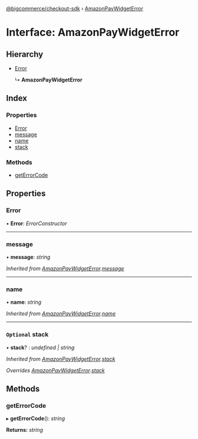 [@bigcommerce/checkout-sdk](../README.md) › [AmazonPayWidgetError](amazonpaywidgeterror.md)

# Interface: AmazonPayWidgetError

## Hierarchy

* [Error](amazonpaywidgeterror.md#error)

  ↳ **AmazonPayWidgetError**

## Index

### Properties

* [Error](amazonpaywidgeterror.md#error)
* [message](amazonpaywidgeterror.md#message)
* [name](amazonpaywidgeterror.md#name)
* [stack](amazonpaywidgeterror.md#optional-stack)

### Methods

* [getErrorCode](amazonpaywidgeterror.md#geterrorcode)

## Properties

###  Error

• **Error**: *ErrorConstructor*

___

###  message

• **message**: *string*

*Inherited from [AmazonPayWidgetError](amazonpaywidgeterror.md).[message](amazonpaywidgeterror.md#message)*

___

###  name

• **name**: *string*

*Inherited from [AmazonPayWidgetError](amazonpaywidgeterror.md).[name](amazonpaywidgeterror.md#name)*

___

### `Optional` stack

• **stack**? : *undefined | string*

*Inherited from [AmazonPayWidgetError](amazonpaywidgeterror.md).[stack](amazonpaywidgeterror.md#optional-stack)*

*Overrides [AmazonPayWidgetError](amazonpaywidgeterror.md).[stack](amazonpaywidgeterror.md#optional-stack)*

## Methods

###  getErrorCode

▸ **getErrorCode**(): *string*

**Returns:** *string*
